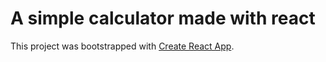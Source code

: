 # A simple calculator made with react

This project was bootstrapped with [Create React App](https://github.com/facebook/create-react-app).
